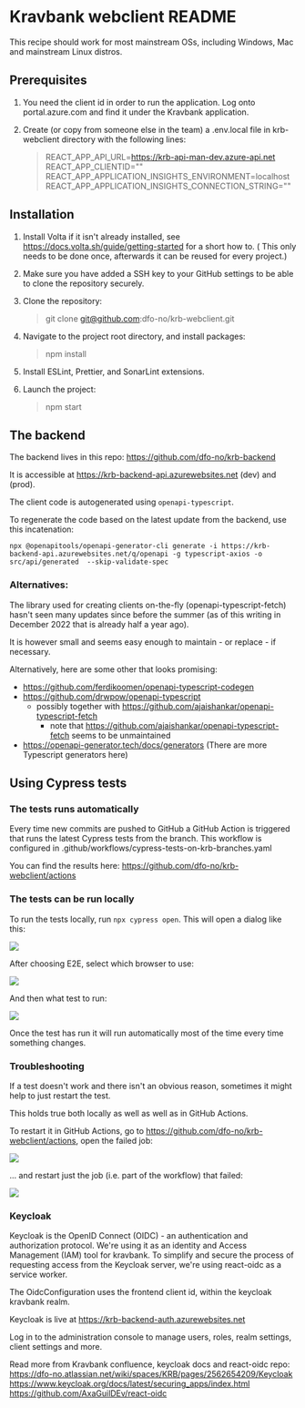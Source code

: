 # Kravbank webclient README

This recipe should work for most mainstream OSs, including Windows, Mac and mainstream Linux distros.

## Prerequisites

1. You need the client id in order to run the application. Log onto portal.azure.com and find it under the Kravbank
   application.
2. Create (or copy from someone else in the team) a .env.local file in krb-webclient directory with the following lines:

   > REACT_APP_API_URL=https://krb-api-man-dev.azure-api.net
   > REACT_APP_CLIENTID="<can be found in Azure Portal>"
   > REACT_APP_APPLICATION_INSIGHTS_ENVIRONMENT=localhost
   > REACT_APP_APPLICATION_INSIGHTS_CONNECTION_STRING="<can be found in Azure Portal>"

## Installation

1. Install Volta if it isn't already installed, see https://docs.volta.sh/guide/getting-started for a short how to. (
   This
   only needs to be done once, afterwards it can be reused for every project.)
2. Make sure you have added a SSH key to your GitHub settings to be able to clone the repository securely.
3. Clone the repository:

   > git clone git@github.com:dfo-no/krb-webclient.git

4. Navigate to the project root directory, and install packages:

   > npm install

5. Install ESLint, Prettier, and SonarLint extensions.
6. Launch the project:

   > npm start

## The backend

The backend lives in this repo: https://github.com/dfo-no/krb-backend

It is accessible at https://krb-backend-api.azurewebsites.net (dev)
and <TBD> (prod).

The client code is autogenerated using `openapi-typescript`.

To regenerate the code based on the latest update from the backend, use this incatenation:

`npx @openapitools/openapi-generator-cli generate -i https://krb-backend-api.azurewebsites.net/q/openapi -g typescript-axios -o src/api/generated  --skip-validate-spec`

### Alternatives:

The library used for creating clients on-the-fly (openapi-typescript-fetch) hasn't seen many updates since before the summer (as of this writing in December 2022 that is already half a year ago).

It is however small and seems easy enough to maintain - or replace - if necessary.

Alternatively, here are some other that looks promising: 
- https://github.com/ferdikoomen/openapi-typescript-codegen 
- https://github.com/drwpow/openapi-typescript
   - possibly together with https://github.com/ajaishankar/openapi-typescript-fetch
      - note that https://github.com/ajaishankar/openapi-typescript-fetch seems to be unmaintained
- https://openapi-generator.tech/docs/generators (There are more Typescript generators here)


## Using Cypress tests

### The tests runs automatically

Every time new commits are pushed to GitHub a GitHub Action is triggered that runs the latest Cypress tests from the
branch. This workflow is configured in .github/workflows/cypress-tests-on-krb-branches.yaml

You can find the results here: https://github.com/dfo-no/krb-webclient/actions

### The tests can be run locally

To run the tests locally, run `npx cypress open`. This will open a dialog like this:

![](docs/images/cypress-first-dialog.jpg)

After choosing E2E, select which browser to use:

![](docs/images/cypress-choose-browser.jpg)

And then what test to run:

![](docs/images/cypress-select-test.png)

Once the test has run it will run automatically most of the time every time something changes.

### Troubleshooting

If a test doesn't work and there isn't an obvious reason, sometimes it might help to just restart the test.

This holds true both locally as well as well as in GitHub Actions.

To restart it in GitHub Actions, go to https://github.com/dfo-no/krb-webclient/actions, open the failed job:

![](docs/images/cypress-github-actions-failed.png)

... and restart just the job (i.e. part of the workflow) that failed:

![](docs/images/cypress-github-actions-restart-job.png)

### Keycloak

Keycloak is the OpenID Connect (OIDC) - an authentication and authorization protocol. We're using it as an identity and Access Management (IAM) tool for kravbank. To simplify and secure the process of requesting access from the Keycloak server, we're using react-oidc as a service worker.

The OidcConfiguration uses the frontend client id, within the keycloak kravbank realm.

Keycloak is live at https://krb-backend-auth.azurewebsites.net

Log in to the administration console to manage users, roles, realm settings, client settings and more.

Read more from Kravbank confluence, keycloak docs and react-oidc repo:
https://dfo-no.atlassian.net/wiki/spaces/KRB/pages/2562654209/Keycloak
https://www.keycloak.org/docs/latest/securing_apps/index.html
https://github.com/AxaGuilDEv/react-oidc
